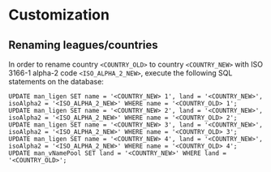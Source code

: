 # Customization

## Renaming leagues/countries

In order to rename country `<COUNTRY_OLD>` to country `<COUNTRY_NEW>` with ISO 3166-1 alpha-2 code `<ISO_ALPHA_2_NEW>`, execute the following SQL statements on the database:

```
UPDATE man_ligen SET name = '<COUNTRY_NEW> 1', land = '<COUNTRY_NEW>', isoAlpha2 = '<ISO_ALPHA_2_NEW>' WHERE name = '<COUNTRY_OLD> 1';
UPDATE man_ligen SET name = '<COUNTRY_NEW> 2', land = '<COUNTRY_NEW>', isoAlpha2 = '<ISO_ALPHA_2_NEW>' WHERE name = '<COUNTRY_OLD> 2';
UPDATE man_ligen SET name = '<COUNTRY_NEW> 3', land = '<COUNTRY_NEW>', isoAlpha2 = '<ISO_ALPHA_2_NEW>' WHERE name = '<COUNTRY_OLD> 3';
UPDATE man_ligen SET name = '<COUNTRY_NEW> 4', land = '<COUNTRY_NEW>', isoAlpha2 = '<ISO_ALPHA_2_NEW>' WHERE name = '<COUNTRY_OLD> 4';
UPDATE man_vNamePool SET land = '<COUNTRY_NEW>' WHERE land = '<COUNTRY_OLD>';
```
